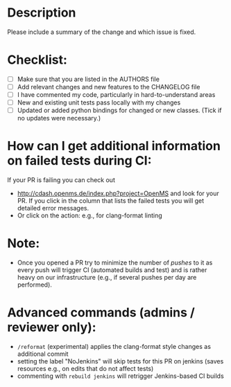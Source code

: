 # Description

Please include a summary of the change and which issue is fixed.

# Checklist:
- [ ] Make sure that you are listed in the AUTHORS file
- [ ] Add relevant changes and new features to the CHANGELOG file
- [ ] I have commented my code, particularly in hard-to-understand areas
- [ ] New and existing unit tests pass locally with my changes
- [ ] Updated or added python bindings for changed or new classes. (Tick if no updates were necessary.)

# How can I get additional information on failed tests during CI:
If your PR is failing you can check out 
- http://cdash.openms.de/index.php?project=OpenMS and look for your PR. If you click in the column that lists the failed tests you will get detailed error messages.
- Or click on the action: e.g., for clang-format linting

# Note:
- Once you opened a PR try to minimize the number of *pushes* to it as every push will trigger CI (automated builds and test) and is rather heavy on our infrastructure (e.g., if several pushes per day are performed).

# Advanced commands (admins / reviewer only):
- `/reformat` (experimental) applies the clang-format style changes as additional commit
- setting the label "NoJenkins" will skip tests for this PR on jenkins (saves resources e.g., on edits that do not affect tests)
- commenting with `rebuild jenkins` will retrigger Jenkins-based CI builds
